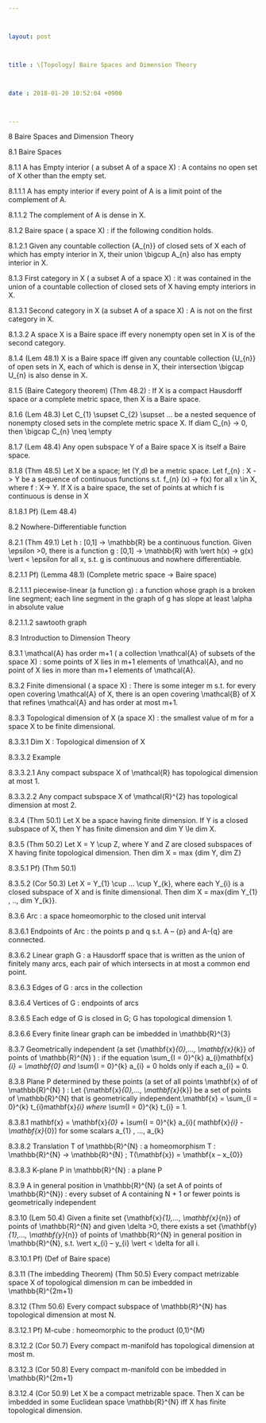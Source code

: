 ```yaml
---



layout: post



title : \[Topology] Baire Spaces and Dimension Theory



date : 2018-01-20 10:52:04 +0900



---
```


8	Baire Spaces and Dimension Theory

8.1	Baire Spaces

8.1.1	A has Empty interior ( a subset A of a space X) : A contains no open set of X other than the empty set.

8.1.1.1	A has empty interior if every point of A is a limit point of the complement of A.

8.1.1.2	The complement of A is dense in X.

8.1.2	Baire space ( a space X) : if the following condition holds.

8.1.2.1	Given any countable collection {A_{n}} of closed sets of X each of which has empty interior in X, their union \bigcup A_{n} also has empty interior in X.

8.1.3	First category in X ( a subset A of a space X) : it was contained in the union of a countable collection of closed sets of X having empty interiors in X.

8.1.3.1	Second category in X (a subset A of a space X) : A is not on the first category in X.

8.1.3.2	A space X is a Baire space iff every nonempty open set in X is of the second category.

8.1.4	(Lem 48.1) X is a Baire space iff given any countable collection {U_{n}} of open sets in X, each of which is dense in X, their intersection \bigcap U_{n} is also dense in X.

8.1.5	(Baire Category theorem) (Thm 48.2) : If X is a compact Hausdorff space or a complete metric space, then X is a Baire space.

8.1.6	(Lem 48.3) Let C_{1} \supset C_{2} \supset … be a nested sequence of nonempty closed sets in the complete metric space X. If diam C_{n} -> 0, then \bigcap C_{n} \neq \empty

8.1.7	(Lem 48.4) Any open subspace Y of a Baire space X is itself a Baire space.

8.1.8	(Thm 48.5) Let X be a space; let (Y,d) be a metric space. Let f_{n} : X -> Y be a sequence of continuous functions s.t. f_{n} (x) -> f(x) for all x \in X, where f : X-> Y. If X is a baire space, the set of points at which f is continuous is dense in X

8.1.8.1	Pf) (Lem 48.4)

8.2	Nowhere-Differentiable function

8.2.1	(Thm 49.1) Let h : [0,1] -> \mathbb{R} be a continuous function. Given \epsilon >0, there is a function g : [0,1] -> \mathbb{R} with \vert h(x) -> g(x) \vert < \epsilon for all x, s.t. g is continuous and nowhere differentiable.

8.2.1.1	Pf) (Lemma 48.1) (Complete metric space -> Baire space) 

8.2.1.1.1	piecewise-linear (a function g) : a function whose graph is a broken line segment; each line segment in the graph of g has slope at least \alpha in absolute value

8.2.1.1.2	sawtooth graph

8.3	Introduction to Dimension Theory

8.3.1	\mathcal{A} has order m+1 ( a collection \mathcal{A} of subsets of the space X) : some points of X lies in m+1 elements of \mathcal{A}, and no point of X lies in more than m+1 elements of \mathcal{A}.

8.3.2	Finite dimensional ( a space X) : There is some integer m s.t. for every open covering \mathcal{A} of X, there is an open covering \mathcal{B} of X that refines \mathcal{A} and has order at most m+1.

8.3.3	Topological dimension of X (a space X) : the smallest value of m for a space X to be finite dimensional. 

8.3.3.1	Dim X : Topological dimension of X

8.3.3.2	Example

8.3.3.2.1	Any compact subspace X of \mathcal{R} has topological dimension at most 1.

8.3.3.2.2	Any compact subspace X of \mathcal{R}^{2} has topological dimension at most 2.

8.3.4	(Thm 50.1) Let X be a space having finite dimension. If Y is a closed subspace of X, then Y has finite dimension and dim Y \le dim X.

8.3.5	(Thm 50.2) Let X = Y \cup Z, where Y and Z are closed subspaces of X having finite topological dimension. Then dim X = max {dim Y, dim Z}

8.3.5.1	Pf) (Thm 50.1) 

8.3.5.2	(Cor 50.3) Let X = Y_{1} \cup … \cup Y_{k}, where each Y_{i} is a closed subspace of X and is finite dimensional. Then dim X = max{dim Y_{1} , .., dim Y_{k}}.

8.3.6	Arc : a space homeomorphic to the closed unit interval

8.3.6.1	Endpoints of Arc : the points p and q s.t. A – {p} and A-{q} are connected.

8.3.6.2	Linear graph G : a Hausdorff space that is written as the union of finitely many arcs, each pair of which intersects in at most a common end point.

8.3.6.3	Edges of G : arcs in the collection

8.3.6.4	Vertices of G : endpoints of arcs

8.3.6.5	Each edge of G is closed in G; G has topological dimension 1.

8.3.6.6	Every finite linear graph can be imbedded in \mathbb{R}^{3}

8.3.7	Geometrically independent (a set {\mathbf{x}_{0},…, \mathbf{x}_{k}} of points of \mathbb{R}^{N} ) : if the equation \sum_{I = 0}^{k} a_{i}mathbf{x}_{i} = \mathbf{0} and \sum_{I = 0}^{k} a_{i} = 0 holds only if each a_{i} = 0.

8.3.8	Plane P determined by these points (a set of all points \mathbf{x} of of \mathbb{R}^{N} ) : Let {\mathbf{x}_{0},…, \mathbf{x}_{k}} be a set of points of \mathbb{R}^{N}  that is geometrically independent.\mathbf{x} = \sum_{I = 0}^{k} t_{i}mathbf{x}_{i} where \sum_{I = 0}^{k} t_{i} = 1.

8.3.8.1	mathbf{x} = \mathbf{x}_{0} +  \sum_{I = 0}^{k} a_{i}( mathbf{x}_{i} - \mathbf{x}_{0}) for some scalars a_{1} , …, a_{k}

8.3.8.2	Translation T of \mathbb{R}^{N} : a homeomorphism T : \mathbb{R}^{N} -> \mathbb{R}^{N} ; T(\mathbf{x}) = \mathbf{x – x_{0}}

8.3.8.3	K-plane P in \mathbb{R}^{N} : a plane P

8.3.9	A in general position in \mathbb{R}^{N} (a set A of points of \mathbb{R}^{N}) : every subset of A containing N + 1 or fewer points is geometrically independent

8.3.10	(Lem 50.4) Given a finite set {\mathbf{x}_{1},…, \mathbf{x}_{n}} of points of \mathbb{R}^{N} and given \delta >0, there exists a set {\mathbf{y}_{1},…, \mathbf{y}_{n}} of points of \mathbb{R}^{N} in general position in \mathbb{R}^{N}, s.t. \vert x_{i} – y_{i} \vert < \delta for all i.

8.3.10.1	Pf) (Def of Baire space) 

8.3.11	(The imbedding Theorem) (Thm 50.5) Every compact metrizable space X of topological dimension m can be imbedded in \mathbb{R}^{2m+1}

8.3.12	(Thm 50.6) Every compact subspace of \mathbb{R}^{N} has topological dimension at most N.

8.3.12.1	Pf) M-cube : homeomorphic to the product (0,1)^{M}

8.3.12.2	(Cor 50.7) Every compact m-manifold has topological dimension at most m.

8.3.12.3	(Cor 50.8) Every compact m-manifold con be imbedded in \mathbb{R}^{2m+1}

8.3.12.4	(Cor 50.9) Let X be a compact metrizable space. Then X can be imbedded in some Euclidean space \mathbb{R}^{N} iff X has finite topological dimension.

